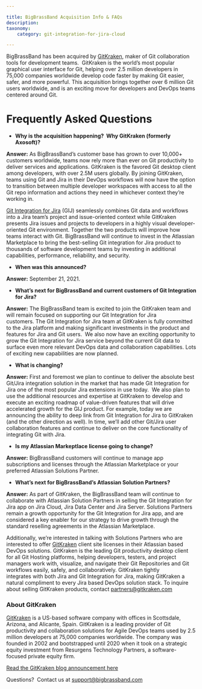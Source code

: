 ```yaml
---

title: BigBrassBand Acquisition Info & FAQs
description:
taxonomy:
    category: git-integration-for-jira-cloud

---
```

BigBrassBand has been acquired by [GitKraken](https://www.gitkraken.com), maker of Git collaboration tools for development teams.  GitKraken is the world’s most popular graphical user interface for Git, helping over 2.5 million developers in 75,000 companies worldwide develop code faster by making Git easier, safer, and more powerful. This acquisition brings together over 6 million Git users worldwide, and is an exciting move for developers and DevOps teams centered around Git. 

# **Frequently Asked Questions**

*   **Why is the acquisition happening?  Why GitKraken (formerly Axosoft)?**


**Answer:** As BigBrassBand’s customer base has grown to over 10,000+ customers worldwide, teams now rely more than ever on Git productivity to deliver services and applications. GitKraken is the favored Git desktop client among developers, with over 2.5M users globally. By joining GitKraken, teams using Git and Jira in their DevOps workflows will now have the option to transition between multiple developer workspaces with access to all the Git repo information and actions they need in whichever context they’re working in.

[Git Integration for Jira](https://marketplace.atlassian.com/apps/4984/git-integration-for-jira?hosting=cloud&tab=overview) (GIJ) seamlessly combines Git data and workflows into a Jira team’s project and issue-oriented context while GitKraken presents Jira issues and projects to developers in a highly visual developer-oriented Git environment. Together the two products will improve how teams interact with Git. BigBrassBand will continue to invest in the Atlassian Marketplace to bring the best-selling Git integration for Jira product to thousands of software development teams by investing in additional capabilities, performance, reliability, and security.

*   **When was this announced?**


**Answer:** September 21, 2021.

*   **What’s next for BigBrassBand and current customers of Git Integration for Jira?**


**Answer:** The BigBrassBand team is excited to join the GitKraken team and will remain focused on supporting our Git Integration for Jira customers. The Git Integration for Jira team at GitKraken is fully committed to the Jira platform and making significant investments in the product and features for Jira and Git users.  We also now have an exciting opportunity to grow the Git Integration for Jira service beyond the current Git data to surface even more relevant DevOps data and collaboration capabilities. Lots of exciting new capabilities are now planned. 

*   **What is changing?**


**Answer:** First and foremost we plan to continue to deliver the absolute best Git/Jira integration solution in the market that has made Git Integration for Jira one of the most popular Jira extensions in use today.  We also plan to use the additional resources and expertise at GitKraken to develop and execute an exciting roadmap of value-driven features that will drive accelerated growth for the GIJ product. For example, today we are announcing the ability to deep link from Git Integration for Jira to GitKraken (and the other direction as well). In time, we’ll add other Git/Jira user collaboration features and continue to deliver on the core functionality of integrating Git with Jira.

*   **Is my Atlassian Markeptlace license going to change?**


**Answer:** BigBrassBand customers will continue to manage app subscriptions and licenses through the Atlassian Marketplace or your preferred Atlassian Solutions Partner.  

*   **What’s next for BigBrassBand’s Atlassian Solution Partners?**


**Answer:** As part of GitKraken, the BigBrassBand team will continue to collaborate with Atlassian Solution Partners in selling the Git Integration for Jira app on Jira Cloud, Jira Data Center and Jira Server. Solutions Partners remain a growth opportunity for the Git Integration for Jira app, and are considered a key enabler for our strategy to drive growth through the standard reselling agreements in the Atlassian Marketplace.

Additionally, we’re interested in talking with Solutions Partners who are interested to offer [GitKraken](https://www.gitkraken.com) client site licenses in their Atlassian based DevOps solutions. GitKraken is the leading Git productivity desktop client for all Git Hosting platforms, helping developers, testers, and project managers work with, visualize, and navigate their Git Repositories and Git workflows easily, safely, and collaboratively. GitKraken tightly integrates with both Jira and Git Integration for Jira, making GitKraken a natural compliment to every Jira based DevOps solution stack. To inquire about selling GitKraken products, contact [partners@gitkraken.com](https://mailto:partners@gitkraken.com/)

### **About GitKraken**

[GitKraken](https://www.gitkraken.com/) is a US-based software company with offices in Scottsdale, Arizona, and Alicante, Spain. GitKraken is a leading provider of Git productivity and collaboration solutions for Agile DevOps teams used by 2.5 million developers at 75,000 companies worldwide. The company was founded in 2002 and bootstrapped until 2020 when it took on a strategic equity investment from Resurgens Technology Partners, a software-focused private equity firm.

[Read the GitKraken blog announcement here](https://www.gitkraken.com/blog/gitkraken-acquires-git-integration-jira-bigbrassband)

Questions?  Contact us at [support@bigbrassband.com](mailto:support@bigbrassband.com)